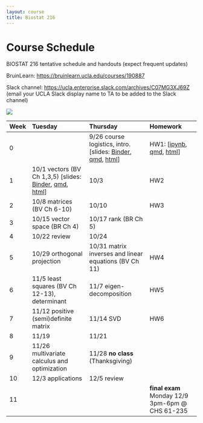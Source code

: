 ```yaml
---
layout: course
title: Biostat 216
---
```


# Course Schedule

BIOSTAT 216 tentative schedule and handouts (expect frequent updates)

BruinLearn: <https://bruinlearn.ucla.edu/courses/190887>

Slack channel: <https://ucla.enterprise.slack.com/archives/C07MG3XJ69Z> (email your UCLA Slack display name to TA to be added to the Slack channel)

[![](https://mybinder.org/badge_logo.svg)](https://mybinder.org/v2/gh/ucla-biostat-216/2024fall/HEAD)

| Week | Tuesday | Thursday | Homework |
|:-------------|:---------------------|:---------------------|:--------------|
| 0 |  | 9/26 course logistics, intro. [slides: [Binder](https://mybinder.org/v2/gh/ucla-biostat-216/2024fall.git/main?filepath=slides%2F01-intro%2F01-intro.ipynb), [qmd](https://raw.githubusercontent.com/ucla-biostat-216/2024fall/main/slides/01-intro/01-intro.qmd), [html](https://ucla-biostat-216.github.io/2024fall/slides/01-intro/01-intro.html)] | HW1: [[ipynb](https://raw.githubusercontent.com/ucla-biostat-216/2024fall/main/hw/hw1/hw1.ipynb), [qmd](https://raw.githubusercontent.com/ucla-biostat-216/2024fall/main/hw/hw1/hw1.qmd), [html](https://ucla-biostat-216.github.io/2024fall/hw/hw1/hw1.html)] |
| 1 | 10/1 vectors (BV Ch 1,3,5) [slides: [Binder](https://mybinder.org/v2/gh/ucla-biostat-216/2024fall.git/main?filepath=slides%2F02-vector%2F02-vector.ipynb), [qmd](https://raw.githubusercontent.com/ucla-biostat-216/2024fall/main/slides/02-vector/02-vector.qmd), [html](https://ucla-biostat-216.github.io/2024fall/slides/02-vector/02-vector.html)] | 10/3 | HW2 |
| 2 | 10/8 matrices (BV Ch 6-10) | 10/10 | HW3 |
| 3 | 10/15 vector space (BR Ch 4) | 10/17 rank (BR Ch 5) |  |
| 4 | 10/22 review | 10/24 |  |
| 5 | 10/29 orthogonal projection | 10/31 matrix inverses and linear equations (BV Ch 11) | HW4 |
| 6 | 11/5 least squares (BV Ch 12-13), determinant | 11/7 eigen-decomposition | HW5 |
| 7 | 11/12 positive (semi)definite matrix | 11/14 SVD | HW6 |
| 8 | 11/19 | 11/21 |  |
| 9 | 11/26 multivariate calculus and optimization | 11/28 **no class** (Thanksgiving) |  |
| 10 | 12/3 applications | 12/5 review |  |
| 11 |  |  | **final exam** Monday 12/9 3pm-6pm \@ CHS 61-235 |
